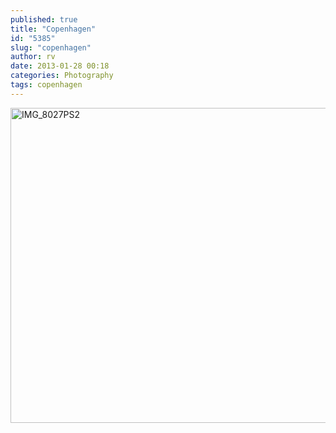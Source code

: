 ```yaml
---
published: true
title: "Copenhagen"
id: "5385"
slug: "copenhagen"
author: rv
date: 2013-01-28 00:18
categories: Photography
tags: copenhagen
---
```

<a href="https://s3.amazonaws.com/cfwblog/uploads/2013/01/IMG_8027PS2.jpg"><img class="aligncenter size-large wp-image-5386" alt="IMG_8027PS2" src="https://s3.amazonaws.com/cfwblog/uploads/2013/01/IMG_8027PS2-600x504.jpg" width="600" height="504" /></a>